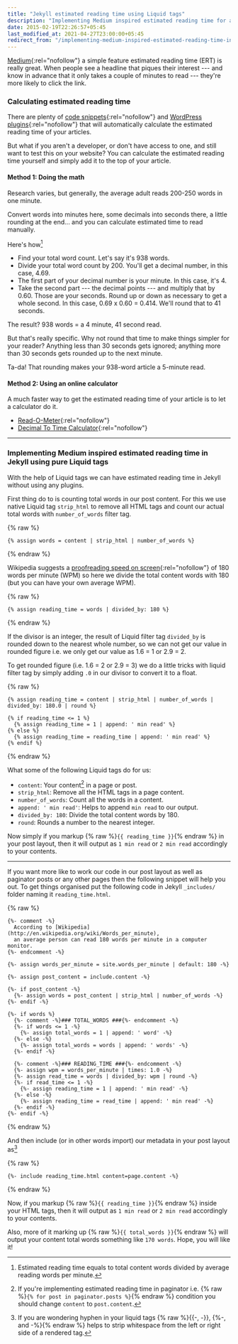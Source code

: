 ```yaml
---
title: "Jekyll estimated reading time using Liquid tags"
description: "Implementing Medium inspired estimated reading time for an article or a blog post based on standard reading speed in Jekyll generated static sites."
date: 2015-02-19T22:26:57+05:45
last_modified_at: 2021-04-27T23:00:00+05:45
redirect_from: "/implementing-medium-inspired-estimated-reading-time-into-jekyll/"
---
```


[Medium](http://medium.com/the-story/read-time-and-you-bc2048ab620c){:rel="nofollow"} a simple feature estimated reading time (ERT) is really great. When people see a headline that piques their interest --- and know in advance that it only takes a couple of minutes to read --- they're more likely to click the link.

### Calculating estimated reading time

There are plenty of [code snippets](http://github.com/search?q=reading+time){:rel="nofollow"} and [WordPress plugins](http://wordpress.org/search/reading+time){:rel="nofollow"} that will automatically calculate the estimated reading time of your articles.

But what if you aren't a developer, or don't have access to one, and still want to test this on your website? You can calculate the estimated reading time yourself and simply add it to the top of your article.

#### Method 1: Doing the math

Research varies, but generally, the average adult reads 200-250 words in one minute.

Convert words into minutes here, some decimals into seconds there, a little rounding at the end... and you can calculate estimated time to read manually.

Here's how[^ertmath]

- Find your total word count. Let's say it's 938 words.
- Divide your total word count by 200. You'll get a decimal number, in this case, 4.69.
- The first part of your decimal number is your minute. In this case, it's 4.
- Take the second part --- the decimal points --- and multiply that by 0.60. Those are your seconds. Round up or down as necessary to get a whole second. In this case, 0.69 x 0.60 = 0.414. We'll round that to 41 seconds.

The result? 938 words = a 4 minute, 41 second read.

But that's really specific. Why not round that time to make things simpler for your reader? Anything less than 30 seconds gets ignored; anything more than 30 seconds gets rounded up to the next minute.

Ta-da! That rounding makes your 938-word article a 5-minute read.

#### Method 2: Using an online calculator

A much faster way to get the estimated reading time of your article is to let a calculator do it.

- [Read-O-Meter](http://niram.org/read/){:rel="nofollow"}
- [Decimal To Time Calculator](http://www.calculatorsoup.com/calculators/time/decimal-to-time-calculator.php){:rel="nofollow"}

---

### Implementing Medium inspired estimated reading time in Jekyll using pure Liquid tags

With the help of Liquid tags we can have estimated reading time in Jekyll without using any plugins.

First thing do to is counting total words in our post content. For this we use native Liquid tag `strip_html` to remove all HTML tags and count our actual total words with `number_of_words` filter tag.

{% raw %}

```liquid
{% assign words = content | strip_html | number_of_words %}
```

{% endraw %}

Wikipedia suggests a [proofreading speed on screen](http://en.wikipedia.org/wiki/Words_per_minute#Reading_and_comprehension){:rel="nofollow"} of 180 words per minute (WPM) so here we divide the total content words with 180 (but you can have your own average WPM).

{% raw %}

```liquid
{% assign reading_time = words | divided_by: 180 %}
```

{% endraw %}

If the divisor is an integer, the result of Liquid filter tag `divided_by` is rounded down to the nearest whole number, so we can not get our value in rounded figure i.e. we only get our value as 1.6 = 1 or 2.9 = 2.

To get rounded figure (i.e. 1.6 = 2 or 2.9 = 3) we do a little tricks with liquid filter tag by simply adding `.0` in our divisor to convert it to a float.

{% raw %}

```liquid
{% assign reading_time = content | strip_html | number_of_words | divided_by: 180.0 | round %}

{% if reading_time <= 1 %}
  {% assign reading_time = 1 | append: ' min read' %}
{% else %}
  {% assign reading_time = reading_time | append: ' min read' %}
{% endif %}
```

{% endraw %}

What some of the following Liquid tags do for us:

- `content`: Your content[^content] in a page or post.
- `strip_html`: Remove all the HTML tags in a page content.
- `number_of_words`: Count all the words in a content.
- `append: ' min read'`: Helps to append `min read` to our output.
- `divided_by: 180`: Divide the total content words by 180.
- `round`: Rounds a number to the nearest integer.

Now simply if you markup {% raw %}`{{ reading_time }}`{% endraw %} in your post layout, then it will output as `1 min read` or `2 min read` accordingly to your contents.

---

If you want more like to work our code in our post layout as well as paginator posts or any other pages then the following snippet will help you out. To get things organised put the following code in Jekyll `_includes/` folder naming it `reading_time.html`.

{% raw %}

```liquid
{%- comment -%}
  According to [Wikipedia](http://en.wikipedia.org/wiki/Words_per_minute),
  an average person can read 180 words per minute in a computer monitor.
{%- endcomment -%}

{%- assign words_per_minute = site.words_per_minute | default: 180 -%}

{%- assign post_content = include.content -%}

{%- if post_content -%}
  {%- assign words = post_content | strip_html | number_of_words -%}
{%- endif -%}

{%- if words %}
  {%- comment -%}### TOTAL_WORDS ###{%- endcomment -%}
  {%- if words <= 1 -%}
    {%- assign total_words = 1 | append: ' word' -%}
  {%- else -%}
    {%- assign total_words = words | append: ' words' -%}
  {%- endif -%}

  {%- comment -%}### READING_TIME ###{%- endcomment -%}
  {%- assign wpm = words_per_minute | times: 1.0 -%}
  {%- assign read_time = words | divided_by: wpm | round -%}
  {%- if read_time <= 1 -%}
    {%- assign reading_time = 1 | append: ' min read' -%}
  {%- else -%}
    {%- assign reading_time = read_time | append: ' min read' -%}
  {%- endif -%}
{%- endif -%}
```

{% endraw %}

And then include (or in other words import) our metadata in your post layout as[^whitespace_control]

{% raw %}

```liquid
{%- include reading_time.html content=page.content -%}
```

{% endraw %}

Now, if you markup {% raw %}`{{ reading_time }}`{% endraw %} inside your HTML tags, then it will output as `1 min read` or `2 min read` accordingly to your contents.

Also, more of it marking up {% raw %}`{{ total_words }}`{% endraw %} will output your content total words something like `170 words`. Hope, you will like it!

[^ertmath]: Estimated reading time equals to total content words divided by average reading words per minute.
[^content]: If you're implementing estimated reading time in paginator i.e. {% raw %}`{% for post in paginator.posts %}`{% endraw %} condition you should change `content` to `post.content`.
[^whitespace_control]: If you are wondering hyphen in your liquid tags {% raw %}{{-, -}}, {%-, and -%}{% endraw %} helps to strip whitespace from the left or right side of a rendered tag.
